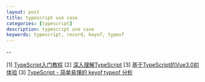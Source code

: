 ```yaml
---
layout: post
title: typescript use case
categories: [typescript]
description: typescript use case
keywords: typescript, record, keyof, typeof
---
```



--

[1] [TypeScript入门教程](https://ts.xcatliu.com/basics/type-of-function.html)
[2] [深入理解TypeScript](https://jkchao.github.io/typescript-book-chinese/faqs/type-guards.html#%E4%B8%BA%E4%BB%80%E4%B9%88-x-instanceof-foo-%E4%B8%8D%E8%83%BD%E5%B0%86-x-%E7%9A%84%E7%B1%BB%E5%9E%8B%E7%BC%A9%E5%B0%8F%E8%87%B3-foo%EF%BC%9F)
[3] [基于TypeScript的Vue3.0初体验](https://juejin.cn/post/6883388734273191944#heading-38)
[3] [TypeScript - 简单易懂的 keyof typeof 分析](https://juejin.cn/post/7023238396931735583)
